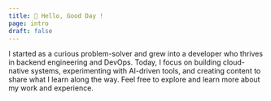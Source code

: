```yaml
---
title: 👋 Hello, Good Day !
page: intro
draft: false
---
```

I started as a curious problem-solver and grew into a developer who thrives in backend engineering and DevOps. Today, I focus on building cloud-native systems, experimenting with AI-driven tools, and creating content to share what I learn along the way. Feel free to explore and learn more about my work and experience.